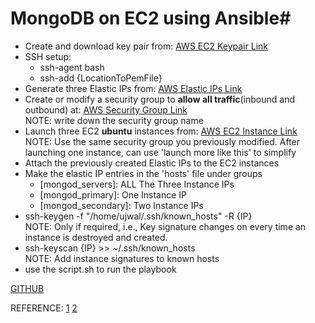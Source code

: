 # MongoDB on EC2 using Ansible#
- Create and download key pair from: [AWS EC2 Keypair Link](https://us-west-1.console.aws.amazon.com/ec2/v2/home?region=us-west-1#KeyPairs:sort=keyName)
- SSH setup:
    + ssh-agent bash
    + ssh-add {LocationToPemFile}
- Generate three Elastic IPs from: [AWS Elastic IPs Link](https://us-west-1.console.aws.amazon.com/ec2/v2/home?region=us-west-1#Addresses:sort=publicIp)
- Create or modify a security group to **allow all traffic**(inbound and outbound) at: [AWS Security Group Link](https://us-west-1.console.aws.amazon.com/ec2/v2/home?region=us-west-1#SecurityGroups:sort=groupId)  
NOTE: write down the security group name
- Launch three EC2 **ubuntu** instances from: [AWS EC2 Instance Link](https://us-west-1.console.aws.amazon.com/ec2/v2/home?region=us-west-1#Instances:sort=instanceId)  
NOTE: Use the same security group you previously modified. After launching one instance, can use 'launch more like this' to simplify
- Attach the previously created Elastic IPs to the EC2 instances
- Make the elastic IP entries in the 'hosts' file under groups
    + [mongod_servers]: ALL The Three Instance IPs
    + [mongod_primary]: One Instance IP
    + [mongod_secondary]: Two Instance IPs
- ssh-keygen -f "/home/ujwal/.ssh/known_hosts" -R {IP}  
NOTE: Only if required, i.e., Key signature changes on every time an instance is destroyed and created.
- ssh-keyscan {IP} >> ~/.ssh/known_hosts  
NOTE: Add instance signatures to known hosts
- use the script.sh to run the playbook  


[GITHUB](https://github.ncsu.edu/uskomarl/hpcc5.git)

REFERENCE:
[1](https://sebastianvoss.com/docker-mongodb-sharded-cluster.html)
[2](https://github.com/a-h/ansible-mongodb-cluster)
